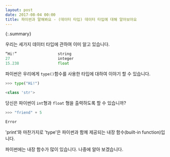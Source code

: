```yaml
---
layout: post
date: 2017-08-04 00:00
title: 파이썬과 말해봐요 - (데이터 타입) 데이터 타입에 대해 알아보아요
---
```


{:.summary}

우리는 세가지 데이터 타입에 관하여 이미 알고 있습니다.
```python
“Hi!”                  string
27                     integer
15.238                 float
```
파이썬은 우리에게 `type()`함수를 사용한 타입에 대하여 이야기 할 수 있습니다.
```python
>>> type("Hi!")

<class 'str'>
```

당신은 파이썬이 `int`형과 `float` 형을 출력하도록 할 수 있습니까?
```python
>>> "friend" + 5

Error
```

'print'와 마찬가지로 'type'은 파이썬과 함께 제공되는 내장 함수(built-in function)입니다.

파이썬에는 내장 함수가 많이 있습니다. 나중에 알아 보겠습니다.
